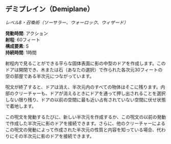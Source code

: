 ## デミプレイン（Demiplane）
*レベル8・召喚術（ソーサラー、ウォーロック、ウィザード）*

**発動時間**: アクション  
**射程**: 60フィート  
**構成要素**: S  
**持続時間**: 1時間

射程内で見ることができる平らな固体表面に影の中型のドアを作成します。このドアは開閉でき、木または石（あなたの選択）で作られた各次元30フィートの空の部屋である半次元につながっています。

呪文が終了すると、ドアは消え、半次元内のすべての物体はそこに残ります。内部のクリーチャーも、ドアが消えるときにドアを通って押し出されることを選択しない限り残り、ドアの以前の空間に最も近い占有されていない空間に伏せ状態で着地します。

この呪文を発動するたびに、新しい半次元を作成するか、この呪文の以前の発動で作成した半次元に影のドアを接続できます。さらに、他のクリーチャーによるこの呪文の発動によって作成された半次元の性質と内容を知っている場合、代わりにその半次元に影のドアを接続できます。